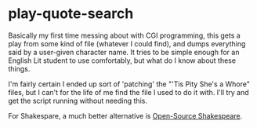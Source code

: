 play-quote-search
=================

Basically my first time messing about with CGI programming, this gets a play
from some kind of file (whatever I could find), and dumps everything said by
a user-given character name. It tries to be simple enough for an English Lit
student to use comfortably, but what do I know about these things.

I'm fairly certain I ended up sort of 'patching' the "'Tis Pity She's a Whore"
files, but I can't for the life of me find the file I used to do it with. I'll
try and get the script running without needing this.

For Shakespare, a much better alternative is [Open-Source Shakespeare](http://www.opensourceshakespeare.org/views/plays/playmenu.php?WorkID=midsummer).

